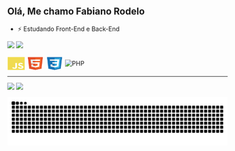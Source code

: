 ## Olá, Me chamo Fabiano Rodelo

- ⚡ Estudando Front-End e Back-End

<div>
    <img height="180em" src="https://github-readme-stats.vercel.app/api?username=fabianor16&show_icons=true&theme=dark&include_all_commits=true&count_private=true"/>
    <img height="180em" src="https://github-readme-stats.vercel.app/api/top-langs/?username=fabianor16&layout=compact&langs_count=16&theme=dark"/>
</div>

<div style="display: inline_block"><br>
  <img align="center" alt="JS" height="30" width="40" src="https://raw.githubusercontent.com/devicons/devicon/master/icons/javascript/javascript-plain.svg">
  <img align="center" alt="HTML" height="30" width="40" src="https://raw.githubusercontent.com/devicons/devicon/master/icons/html5/html5-original.svg">
  <img align="center" alt="CSS" height="30" width="40" src="https://raw.githubusercontent.com/devicons/devicon/master/icons/css3/css3-original.svg">
<img align="center" alt="PHP" height="30" width="50" src="https://cdn.jsdelivr.net/gh/devicons/devicon@latest/icons/php/php-original.svg" />       
</div>
<hr>
<div> 
  <a href="https://instagram.com/fabiano.077" target="_blank"><img src="https://img.shields.io/badge/-Instagram-%23E4405F?style=for-the-badge&logo=instagram&logoColor=white" target="_blank"></a>
  <a href = "mailto:fabianorodelo3@gmail.com"><img src="https://img.shields.io/badge/-Gmail-%23333?style=for-the-badge&logo=gmail&logoColor=white" target="_blank"></a>
</div>

![Snake animation](https://github.com/fabianor16/fabianor16/blob/output/github-contribution-grid-snake.svg)
